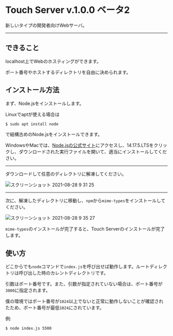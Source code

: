 # Touch Server v.1.0.0 ベータ2
新しいタイプの開発者向けWebサーバ。

---

## できること
localhost上でWebのホスティングができます。

ポート番号やホストするディレクトリを自由に決められます。

## インストール方法

まず、Node.jsをインストールします。

Linuxでaptが使える場合は
```bash
$ sudo apt install node
```
で結構古めのNode.jsをインストールできます。

WindowsやMacでは、[Node.jsの公式サイト](https://nodejs.org)にアクセスし、14.17.5.LTSをクリックし、ダウンロードされた実行ファイルを開いて、適当にインストールしてください。

---

ダウンロードして任意のディレクトリに解凍してください。

![スクリーンショット 2021-08-28 9 31 25](https://user-images.githubusercontent.com/69241694/131200431-777d7299-f47a-4cc1-bc74-a370e655a1a4.png)

---

次に、解凍したディレクトリに移動し、`npm`から`mime-types`をインストールしてください。

![スクリーンショット 2021-08-28 9 35 27](https://user-images.githubusercontent.com/69241694/131200542-924145b0-512f-4cc6-9759-f089d91f0d7d.png)


`mime-types`のインストールが完了すると、Touch Serverのインストールが完了します。

## 使い方
どこからでも`node`コマンドで`index.js`を呼び出せば動作します。ルートディレクトリは呼び出した時のカレントディレクトリです。

引数はポート番号です。また、引数が指定されていない場合は、ポート番号が`3000`に指定されます。

僕の環境ではポート番号が`1024`以上でないと正常に動作しないことが確認されたため、ポート番号が最低`1024`にされています。

例:
```bash
$ node index.js 5500
```

